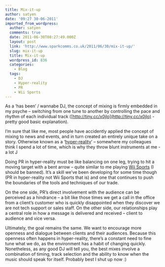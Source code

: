 ```yaml
---
title: Mix-it-up
author: satyen
date: '09:27 30-06-2011'
imported_from_wordpress:
  author: satyen
  comments: true
  date: 2011-06-30T08:27:49.000Z
  layout: post
  link: 'http://www.sparkcomms.co.uk/2011/06/30/mix-it-up/'
  slug: mix-it-up
  title: Mix-it-up
  wordpress_id: 836
  categories:
    - Blog
  tags:
    - DJ
    - Hyper-reality
    - PR
    - Wii Sports
---
```


As a ‘has been’ / wannabe DJ, the concept of mixing is firmly embedded in my psyche – switching from one tune to another by controlling the pace and rhythm of each individual track ([http://tiny.cc/x0jlo](http://tiny.cc/x0jlo) - pretty good basic explanation).

I’m sure that like me, most people have accidently applied the concept of mixing to news and events, and in turn created an entirely unique take on a story. Otherwise known as a ‘[hyper-reality](http://en.wikipedia.org/wiki/Hyperreality)’ – somewhere my colleagues think I spend a lot of time, which is why they throw blunt instruments at me - a lot J

Doing PR in hyper-reality must be like balancing on one leg, trying to hit a moving target with a bent arrow – quite similar to me playing [Wii Sports](http://www.twitvid.com/FLQDM) (I should be banned). It’s a skill we’ve been developing for some time though (PR in hyper-reality not Wii Sports that is) and one that continues to push the boundaries of the tools and techniques of our trade.

On the one side, PR’s direct involvement with the audience can be perceived as a hindrance – a bit like those times we get a call in the office from a client’s customer who is quickly disappointed when they discover we are not tech support or sales staff. On the other side, our relationships play a central role in how a message is delivered and received – client to audience and vice versa.

Ultimately, the goal remains the same. We want to encourage more openness and dialogue between clients and their audiences. Because this openness often happens in hyper-reality, there’s a constant need to fine tune what we do, as the environment has a habit of changing quickly. Nonetheless, as any good DJ will tell you, the best mixes involve a combination of timing, track selection and the ability to know when the music should speak for itself. Probably best I shut up now :)
